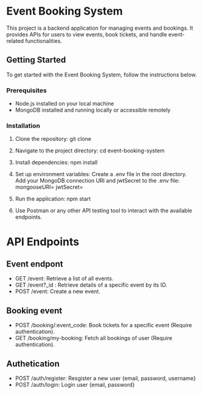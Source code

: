 # Event Booking System

This project is a backend application for managing events and bookings. It provides APIs for users to view events, book tickets, and handle event-related functionalities.

## Getting Started

To get started with the Event Booking System, follow the instructions below.

### Prerequisites

- Node.js installed on your local machine
- MongoDB installed and running locally or accessible remotely

### Installation

1. Clone the repository:
   git clone <repository-url>

2. Navigate to the project directory:
  cd event-booking-system

3. Install dependencies:
  npm install

4. Set up environment variables:
  Create a .env file in the root directory.
  Add your MongoDB connection URI and jwtSecret to the .env file:
  mongooseURI=<your-mongodb-uri>
  jwtSecret=<your-seceret>

5. Run the application:
  npm start

6. Use Postman or any other API testing tool to interact with the available endpoints.


# API Endpoints

## Event endpont
- GET /event: Retrieve a list of all events.
- GET /event?_id : Retrieve details of a specific event by its ID.
- POST /event: Create a new event.

## Booking event
- POST /booking/:event_code: Book tickets for a specific event (Require authentication).
- GET /booking/my-booking: Fetch all bookings of user (Require authentication).

## Authetication
- POST /auth/register: Resgister a new user {email, password, username}
- POST /auth/login: Login user {email, password}












